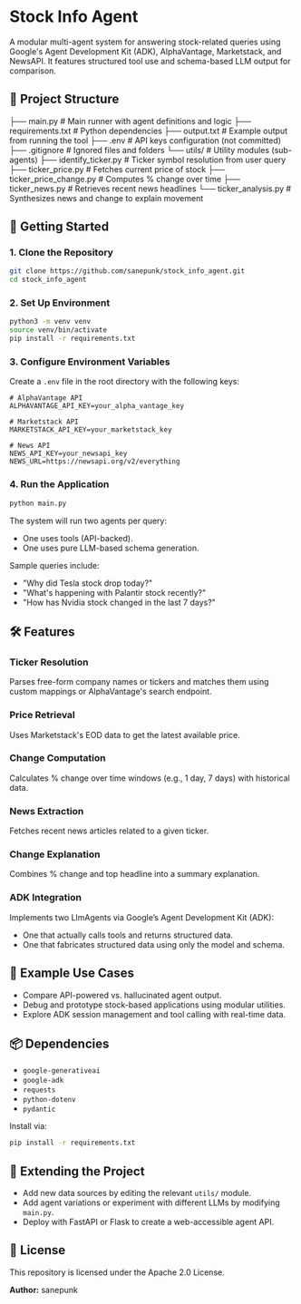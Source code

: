 # Stock Info Agent

A modular multi-agent system for answering stock-related queries using Google's Agent Development Kit (ADK), AlphaVantage, Marketstack, and NewsAPI. It features structured tool use and schema-based LLM output for comparison.

## 📁 Project Structure

├── main.py # Main runner with agent definitions and logic
├── requirements.txt # Python dependencies
├── output.txt # Example output from running the tool
├── .env # API keys configuration (not committed)
├── .gitignore # Ignored files and folders
└── utils/ # Utility modules (sub-agents)
├── identify_ticker.py # Ticker symbol resolution from user query
├── ticker_price.py # Fetches current price of stock
├── ticker_price_change.py # Computes % change over time
├── ticker_news.py # Retrieves recent news headlines
└── ticker_analysis.py # Synthesizes news and change to explain movement

## 🚀 Getting Started

### 1. Clone the Repository

```bash
git clone https://github.com/sanepunk/stock_info_agent.git
cd stock_info_agent
```

### 2. Set Up Environment

```bash
python3 -m venv venv
source venv/bin/activate
pip install -r requirements.txt
```

### 3. Configure Environment Variables

Create a `.env` file in the root directory with the following keys:

```env
# AlphaVantage API
ALPHAVANTAGE_API_KEY=your_alpha_vantage_key

# Marketstack API
MARKETSTACK_API_KEY=your_marketstack_key

# News API
NEWS_API_KEY=your_newsapi_key
NEWS_URL=https://newsapi.org/v2/everything
```

### 4. Run the Application

```bash
python main.py
```

The system will run two agents per query:

- One uses tools (API-backed).
- One uses pure LLM-based schema generation.

Sample queries include:

- "Why did Tesla stock drop today?"
- "What's happening with Palantir stock recently?"
- "How has Nvidia stock changed in the last 7 days?"

## 🛠 Features

### Ticker Resolution

Parses free-form company names or tickers and matches them using custom mappings or AlphaVantage's search endpoint.

### Price Retrieval

Uses Marketstack's EOD data to get the latest available price.

### Change Computation

Calculates % change over time windows (e.g., 1 day, 7 days) with historical data.

### News Extraction

Fetches recent news articles related to a given ticker.

### Change Explanation

Combines % change and top headline into a summary explanation.

### ADK Integration

Implements two LlmAgents via Google’s Agent Development Kit (ADK):

- One that actually calls tools and returns structured data.
- One that fabricates structured data using only the model and schema.

## 🧪 Example Use Cases

- Compare API-powered vs. hallucinated agent output.
- Debug and prototype stock-based applications using modular utilities.
- Explore ADK session management and tool calling with real-time data.

## 📦 Dependencies

- `google-generativeai`
- `google-adk`
- `requests`
- `python-dotenv`
- `pydantic`

Install via:

```bash
pip install -r requirements.txt
```

## 🧩 Extending the Project

- Add new data sources by editing the relevant `utils/` module.
- Add agent variations or experiment with different LLMs by modifying `main.py`.
- Deploy with FastAPI or Flask to create a web-accessible agent API.

## 📜 License

This repository is licensed under the Apache 2.0 License.

**Author:** sanepunk
